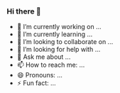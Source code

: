 ### Hi there 👋

- 🔭 I’m currently working on ...
- 🌱 I’m currently learning ...
- 👯 I’m looking to collaborate on ...
- 🤔 I’m looking for help with ...
- 💬 Ask me about ...
- 📫 How to reach me: ...
- 😄 Pronouns: ...
- ⚡ Fun fact: ...

<!--
**james-oatham/james-oatham** is a ✨ _special_ ✨ repository because its `README.md` (this file) appears on your GitHub profile.

Here are some ideas to get you started:
-->

